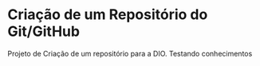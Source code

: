 # Criação de um Repositório do Git/GitHub
Projeto de Criação de um repositório para a DIO. Testando conhecimentos
